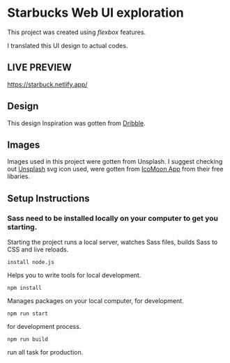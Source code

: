 # Starbucks Web UI exploration

This project was created using _flexbox_ features.

I translated this UI design to actual codes.

## LIVE PREVIEW
https://starbuck.netlify.app/

## Design
This design Inspiration was gotten from [Dribble](https://dribbble.com/shots/12048808-Starbucks-Web-UI-exploration).

## Images
Images used in this project were gotten from Unsplash. I suggest checking out [Unsplash](https://unsplash.com/)
svg icon used, were gotten from [IcoMoon App](https://icomoon.io/app/#/select) from their free libaries.

## Setup Instructions

### Sass need to be installed locally on your computer to get you starting.
Starting the project runs a local server, watches Sass files, builds Sass to CSS and live reloads.
 
 ```
 install node.js
 ```
Helps you to write tools for local development.
 
 ```
 npm install 
 ```
  Manages packages on your local computer, for development.

  ```
  npm run start
  ```
  for development process.

  ```
  npm run build
  ```
  run all task for production.
